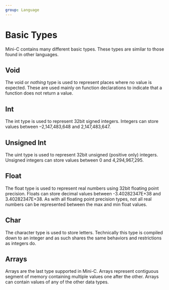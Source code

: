 ```yaml
---
group: Language
---
```

# Basic Types
Mini-C contains many different basic types. These types are similar to those found in other languages.

## Void
The void or *nothing* type is used to represent places where no value is expected. These are used mainly on function declarations to indicate that a function does not return a value. 

## Int
The int type is used to represent 32bit signed integers. Integers can store values between –2,147,483,648 and 2,147,483,647. 

## Unsigned Int
The uint type is used to represent 32bit unsigned (positive only) integers. Unsigned integers can store values between 0 and 4,294,967,295.

## Float
The float type is used to represent real numbers using 32bit floating point precision. Floats can store decimal values between -3.40282347E+38 and 3.40282347E+38. As with all floating point precision types, not all real numbers can be represented between the max and min float values.

## Char
The character type is used to store letters. Technically this type is compiled down to an integer and as such shares the same behaviors and restrictions as integers do.

## Arrays
Arrays are the last type supported in Mini-C. Arrays represent contiguous segment of memory containing multiple values one after the other. Arrays can contain values of any of the other data types. 
